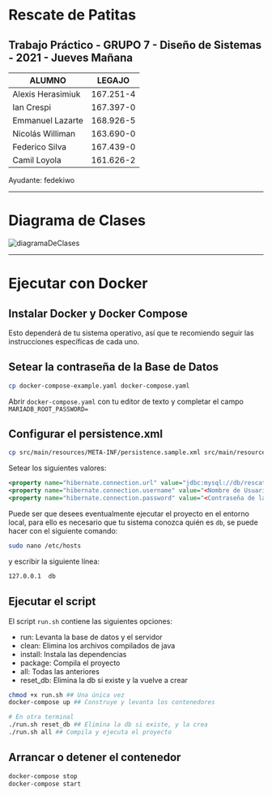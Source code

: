 # Rescate de Patitas

## Trabajo Práctico - GRUPO 7 - Diseño de Sistemas - 2021 - Jueves Mañana

| ALUMNO                            | LEGAJO        |               
| ----------------------------------|:-------------:|
| Alexis Herasimiuk                 | 167.251-4     |
| Ian Crespi                        | 167.397-0     |
| Emmanuel Lazarte                  | 168.926-5     |
| Nicolás Williman                  | 163.690-0     |
| Federico Silva                    | 167.439-0     |
| Camil Loyola                      | 161.626-2     |


Ayudante: fedekiwo

----

# Diagrama de Clases

![diagramaDeClases](https://imgur.com/bpTYOPe.jpg)



----

# Ejecutar con Docker

## Instalar Docker y Docker Compose

Esto dependerá de tu sistema operativo, así que te recomiendo seguir las instrucciones específicas de cada uno.

## Setear la contraseña de la Base de Datos

```sh
cp docker-compose-example.yaml docker-compose.yaml
```

Abrir `docker-compose.yaml` con tu editor de texto y completar el campo `MARIADB_ROOT_PASSWORD=`

## Configurar el persistence.xml

```sh
cp src/main/resources/META-INF/persistence.sample.xml src/main/resources/META-INF/persistence.xml
```

Setear los siguientes valores:

```xml
<property name="hibernate.connection.url" value="jdbc:mysql://db/rescate_de_patitas" />
<property name="hibernate.connection.username" value="<Nombre de Usuario de la DB>" />
<property name="hibernate.connection.password" value="<Contraseña de la DB>" />
```

Puede ser que desees eventualmente ejecutar el proyecto en el entorno local, para ello es necesario que tu sistema conozca quién es `db`, se puede hacer con el siguiente comando:

```sh
sudo nano /etc/hosts
```

y escribir la siguiente línea:

```sh
127.0.0.1  db
```

## Ejecutar el script

El script `run.sh` contiene las siguientes opciones:

- run: Levanta la base de datos y el servidor
- clean: Elimina los archivos compilados de java
- install: Instala las dependencias
- package: Compila el proyecto
- all: Todas las anteriores
- reset_db: Elimina la db si existe y la vuelve a crear


```sh
chmod +x run.sh ## Una única vez
docker-compose up ## Construye y levanta los contenedores

# En otra terminal
./run.sh reset_db ## Elimina la db si existe, y la crea
./run.sh all ## Compila y ejecuta el proyecto
```

## Arrancar o detener el contenedor

```sh
docker-compose stop
docker-compose start
```



